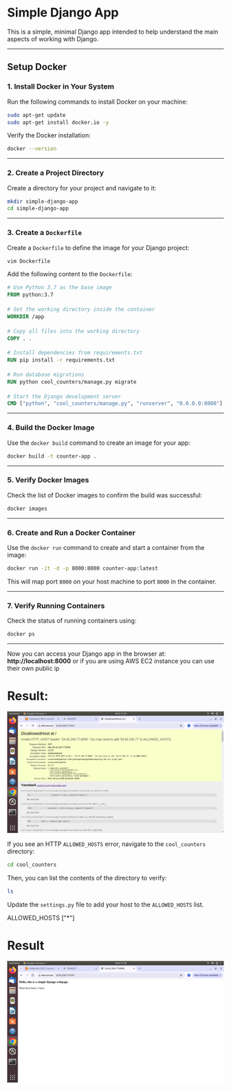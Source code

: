 # Simple Django App

This is a simple, minimal Django app intended to help understand the main aspects of working with Django.

---

## Setup Docker

### 1. Install Docker in Your System
Run the following commands to install Docker on your machine:

```bash
sudo apt-get update 
sudo apt-get install docker.io -y
```

Verify the Docker installation:
```bash
docker --version
```

---

### 2. Create a Project Directory
Create a directory for your project and navigate to it:

```bash
mkdir simple-django-app
cd simple-django-app
```

---

### 3. Create a `Dockerfile`
Create a `Dockerfile` to define the image for your Django project:

```bash
vim Dockerfile
```

Add the following content to the `Dockerfile`:

```dockerfile
# Use Python 3.7 as the base image
FROM python:3.7

# Set the working directory inside the container
WORKDIR /app

# Copy all files into the working directory
COPY . .

# Install dependencies from requirements.txt
RUN pip install -r requirements.txt

# Run database migrations
RUN python cool_counters/manage.py migrate

# Start the Django development server
CMD ["python", "cool_counters/manage.py", "runserver", "0.0.0.0:8000"]
```

---

### 4. Build the Docker Image
Use the `docker build` command to create an image for your app:

```bash
docker build -t counter-app .
```

---

### 5. Verify Docker Images
Check the list of Docker images to confirm the build was successful:

```bash
docker images
```

---

### 6. Create and Run a Docker Container
Use the `docker run` command to create and start a container from the image:

```bash
docker run -it -d -p 8000:8000 counter-app:latest
```

This will map port `8000` on your host machine to port `8000` in the container.

---

### 7. Verify Running Containers
Check the status of running containers using:

```bash
docker ps
```

---


Now you can access your Django app in the browser at:  
**http://localhost:8000** or  if you are using AWS EC2 instance you can use their own public ip

# Result:
![staticwebsite](image1.png)

If you see an HTTP `ALLOWED_HOSTS` error, navigate to the `cool_counters` directory:

```bash
cd cool_counters
```

Then, you can list the contents of the directory to verify:

```bash
ls
```

Update the `settings.py` file to add your host to the `ALLOWED_HOSTS` list.


ALLOWED_HOSTS  ["*"]

# Result
![staticwebsite](image2.png)





